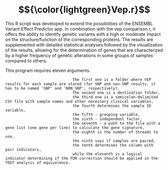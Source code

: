 # $${\color{lightgreen}Vep.r}$$

This R script was developed to extend the possibilities of the ENSEMBL Variant Effect Predictor app. In combination with the vep.comparison.r, it offers the ability to identify genetic variants with a high or moderate impact on the structure/function of the corresponding proteins. The results are supplemented with detailed statistical analyses followed by the visualization of the results, allowing for the determination of genes that are characterized by a higher frequency of genetic alterations in some groups of samples compared to others.

This program requires eleven arguments.

                                  The first one is a folder where VEP results for each sample are stored (for SNP and non-SNP results, it has to be named 'SNP' and 'NON_SNP', respectively),
                                  The second one is a destination folder,
                                  the third one is a semicolon-delimited CSV file with sample names and other necessary clinical variables,
                                  the fourth determines the sample ID variable,
                                  the fifth - grouping variable,
                                  the sixth - independent factor,
                                  the seventh - a path to the file with a gene list (one gene per line) to calculate the gene signature,
                                  the eighth is the number of threads to use,
                                  the ninth says if samples are paired,
                                  the tenth determines the column with pair indicators,
                                  while the eleventh is a logical indicator determining if the FDR correction should be applied in the TOST analysis of equivalence.
